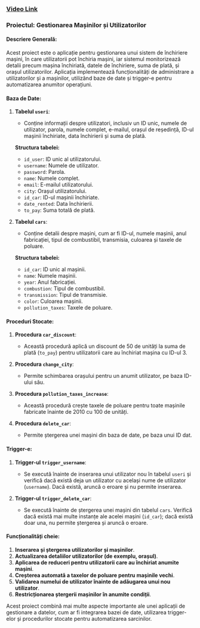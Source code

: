 ### [Video Link](https://drive.google.com/file/d/15VsYgPmpS-ywD_1R2Dup1qUTD56qOmuB/view?usp=drive_link)


### Proiectul: Gestionarea Mașinilor și Utilizatorilor

#### Descriere Generală:
Acest proiect este o aplicație pentru gestionarea unui sistem de închiriere mașini, în care utilizatorii pot închiria mașini, iar sistemul monitorizează detalii precum mașina închiriată, datele de închiriere, suma de plată, și orașul utilizatorilor. Aplicația implementează funcționalități de administrare a utilizatorilor și a mașinilor, utilizând baze de date și trigger-e pentru automatizarea anumitor operațiuni.

#### Baza de Date:
1. **Tabelul `useri`**:
   - Conține informații despre utilizatori, inclusiv un ID unic, numele de utilizator, parola, numele complet, e-mailul, orașul de reședință, ID-ul mașinii închiriate, data închirierii și suma de plată.

   **Structura tabelei:**
   - `id_user`: ID unic al utilizatorului.
   - `username`: Numele de utilizator.
   - `password`: Parola.
   - `name`: Numele complet.
   - `email`: E-mailul utilizatorului.
   - `city`: Orașul utilizatorului.
   - `id_car`: ID-ul mașinii închiriate.
   - `date_rented`: Data închirierii.
   - `to_pay`: Suma totală de plată.

2. **Tabelul `cars`**:
   - Conține detalii despre mașini, cum ar fi ID-ul, numele mașinii, anul fabricației, tipul de combustibil, transmisia, culoarea și taxele de poluare.

   **Structura tabelei:**
   - `id_car`: ID unic al mașinii.
   - `name`: Numele mașinii.
   - `year`: Anul fabricației.
   - `combustion`: Tipul de combustibil.
   - `transmission`: Tipul de transmisie.
   - `color`: Culoarea mașinii.
   - `pollution_taxes`: Taxele de poluare.

#### Proceduri Stocate:
1. **Procedura `car_discount`**:
   - Această procedură aplică un discount de 50 de unități la suma de plată (`to_pay`) pentru utilizatorii care au închiriat mașina cu ID-ul 3.
   
2. **Procedura `change_city`**:
   - Permite schimbarea orașului pentru un anumit utilizator, pe baza ID-ului său.

3. **Procedura `pollution_taxes_increase`**:
   - Această procedură crește taxele de poluare pentru toate mașinile fabricate înainte de 2010 cu 100 de unități.

4. **Procedura `delete_car`**:
   - Permite ștergerea unei mașini din baza de date, pe baza unui ID dat.

#### Trigger-e:
1. **Trigger-ul `trigger_username`**:
   - Se execută înainte de inserarea unui utilizator nou în tabelul `useri` și verifică dacă există deja un utilizator cu același nume de utilizator (`username`). Dacă există, aruncă o eroare și nu permite inserarea.

2. **Trigger-ul `trigger_delete_car`**:
   - Se execută înainte de ștergerea unei mașini din tabelul `cars`. Verifică dacă există mai multe instanțe ale acelei mașini (`id_car`); dacă există doar una, nu permite ștergerea și aruncă o eroare.

#### Funcționalități cheie:
1. **Inserarea și ștergerea utilizatorilor și mașinilor**.
2. **Actualizarea detaliilor utilizatorilor (de exemplu, orașul)**.
3. **Aplicarea de reduceri pentru utilizatorii care au închiriat anumite mașini**.
4. **Creșterea automată a taxelor de poluare pentru mașinile vechi**.
5. **Validarea numelui de utilizator înainte de adăugarea unui nou utilizator**.
6. **Restricționarea ștergerii mașinilor în anumite condiții**.


Acest proiect combină mai multe aspecte importante ale unei aplicații de gestionare a datelor, cum ar fi integrarea bazei de date, utilizarea trigger-elor și procedurilor stocate pentru automatizarea sarcinilor.
